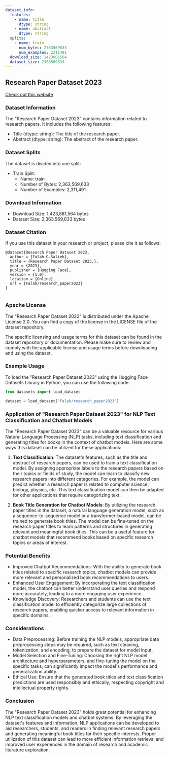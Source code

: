 ```yaml
---
dataset_info:
  features:
    - name: title
      dtype: string
    - name: abstract
      dtype: string
  splits:
    - name: train
      num_bytes: 2363569633
      num_examples: 2311491
  download_size: 1423881564
  dataset_size: 2363569633
---
```


<!-- markdownlint-disable -->

## Research Paper Dataset 2023

[Check out this website](https://huggingface.co/datasets/Falah/research_paper2023)

### Dataset Information

The "Research Paper Dataset 2023" contains information related to research
papers. It includes the following features:

- Title (dtype: string): The title of the research paper.
- Abstract (dtype: string): The abstract of the research paper.

### Dataset Splits

The dataset is divided into one split:

- Train Split:
  - Name: train
  - Number of Bytes: 2,363,569,633
  - Number of Examples: 2,311,491

### Download Information

- Download Size: 1,423,881,564 bytes
- Dataset Size: 2,363,569,633 bytes

### Dataset Citation

If you use this dataset in your research or project, please cite it as follows:

```
@dataset{Research Paper Dataset 2023,
  author = {Falah.G.Salieh},
  title = {Research Paper Dataset 2023,},
  year = {2023},
  publisher = {Hugging Face},
  version = {1.0},
  location = {Online},
  url = {Falah/research_paper2023}
}


```

### Apache License

The "Research Paper Dataset 2023" is distributed under the Apache License 2.0.
You can find a copy of the license in the LICENSE file of the dataset
repository.

The specific licensing and usage terms for this dataset can be found in the
dataset repository or documentation. Please make sure to review and comply with
the applicable license and usage terms before downloading and using the dataset.

### Example Usage

To load the "Research Paper Dataset 2023" using the Hugging Face Datasets
Library in Python, you can use the following code:

```python
from datasets import load_dataset

dataset = load_dataset("Falah/research_paper2023")
```

### Application of "Research Paper Dataset 2023" for NLP Text Classification and Chatbot Models

The "Research Paper Dataset 2023" can be a valuable resource for various Natural
Language Processing (NLP) tasks, including text classification and generating
titles for books in the context of chatbot models. Here are some ways this
dataset can be utilized for these applications:

1. **Text Classification**: The dataset's features, such as the title and
   abstract of research papers, can be used to train a text classification
   model. By assigning appropriate labels to the research papers based on their
   topics or fields of study, the model can learn to classify new research
   papers into different categories. For example, the model can predict whether
   a research paper is related to computer science, biology, physics, etc. This
   text classification model can then be adapted for other applications that
   require categorizing text.

2. **Book Title Generation for Chatbot Models**: By utilizing the research paper
   titles in the dataset, a natural language generation model, such as a
   sequence-to-sequence model or a transformer-based model, can be trained to
   generate book titles. The model can be fine-tuned on the research paper
   titles to learn patterns and structures in generating relevant and meaningful
   book titles. This can be a useful feature for chatbot models that recommend
   books based on specific research topics or areas of interest.

### Potential Benefits

- Improved Chatbot Recommendations: With the ability to generate book titles
  related to specific research topics, chatbot models can provide more relevant
  and personalized book recommendations to users.
- Enhanced User Engagement: By incorporating the text classification model, the
  chatbot can better understand user queries and respond more accurately,
  leading to a more engaging user experience.
- Knowledge Discovery: Researchers and students can use the text classification
  model to efficiently categorize large collections of research papers, enabling
  quicker access to relevant information in specific domains.

### Considerations

- Data Preprocessing: Before training the NLP models, appropriate data
  preprocessing steps may be required, such as text cleaning, tokenization, and
  encoding, to prepare the dataset for model input.
- Model Selection and Fine-Tuning: Choosing the right NLP model architecture and
  hyperparameters, and fine-tuning the model on the specific tasks, can
  significantly impact the model's performance and generalization ability.
- Ethical Use: Ensure that the generated book titles and text classification
  predictions are used responsibly and ethically, respecting copyright and
  intellectual property rights.

### Conclusion

The "Research Paper Dataset 2023" holds great potential for enhancing NLP text
classification models and chatbot systems. By leveraging the dataset's features
and information, NLP applications can be developed to aid researchers, students,
and readers in finding relevant research papers and generating meaningful book
titles for their specific interests. Proper utilization of this dataset can lead
to more efficient information retrieval and improved user experiences in the
domain of research and academic literature exploration.
